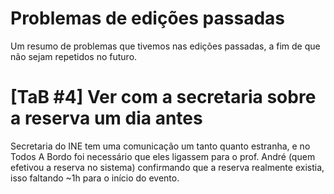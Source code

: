 # Problemas de edições passadas

Um resumo de problemas que tivemos nas edições passadas, a fim de que não sejam
repetidos no futuro.

# [TaB #4] Ver com a secretaria sobre a reserva um dia antes

Secretaria do INE tem uma comunicação um tanto quanto estranha, e no Todos A
Bordo foi necessário que eles ligassem para o prof. André (quem efetivou a
reserva no sistema) confirmando que a reserva realmente existia, isso faltando
~1h para o início do evento.
